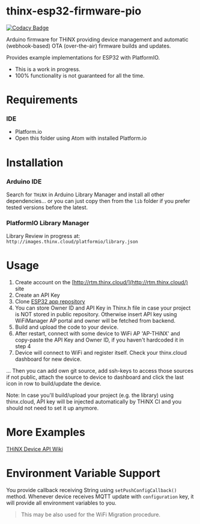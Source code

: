 # thinx-esp32-firmware-pio

[![Codacy Badge](https://api.codacy.com/project/badge/Grade/391e02d431bc45b5a1c7a59e48b109a6)](https://www.codacy.com/app/suculent/thinx-firmware-esp32-pio?utm_source=github.com&utm_medium=referral&utm_content=suculent/thinx-firmware-esp8266-pio&utm_campaign=badger)

Arduino firmware for THiNX providing device management and automatic (webhook-based) OTA (over-the-air) firmware builds and updates.

Provides example implementations for ESP32 with PlatformIO.

* This is a work in progress.
* 100% functionality is not guaranteed for all the time.

# Requirements

### IDE

- Platform.io
- Open this folder using Atom with installed Platform.io

# Installation

### Arduino IDE

Search for `THiNX` in Arduino Library Manager and install all other dependencies... or you can just copy then from the `lib` folder if you prefer tested versions before the latest.

### PlatformIO Library Manager

Library Review in progress at: `http://images.thinx.cloud/platformio/library.json`

# Usage

1. Create account on the [http://rtm.thinx.cloud/](http://rtm.thinx.cloud/) site
2. Create an API Key
3. Clone [ESP32 app repository](https://github.com/suculent/thinx-firmware-esp32-pio)
4. You can store Owner ID and API Key in Thinx.h file in case your project is NOT stored in public repository. Otherwise insert API key using WiFiManager AP portal and owner will be fetched from backend.
5. Build and upload the code to your device.
6. After restart, connect with some device to WiFi AP 'AP-THiNX' and copy-paste the API Key and Owner ID, if you haven't hardcoded it in step 4
7. Device will connect to WiFi and register itself. Check your thinx.cloud dashboard for new device.

... Then you can add own git source, add ssh-keys to access those sources if not public, attach the source to device to dashboard and click the last icon in row to build/update the device.

Note: In case you'll build/upload your project (e.g. the library) using thinx.cloud, API key will be injected automatically by THiNX CI and you should not need to set it up anymore.

# More Examples

[THiNX Device API Wiki](https://github.com/suculent/thinx-device-api/wiki)

# Environment Variable Support

You provide callback receiving String using `setPushConfigCallback()` method. Whenever device receives MQTT update with `configuration` key, it will provide all environment variables to you.

> This may be also used for the WiFi Migration procedure.
